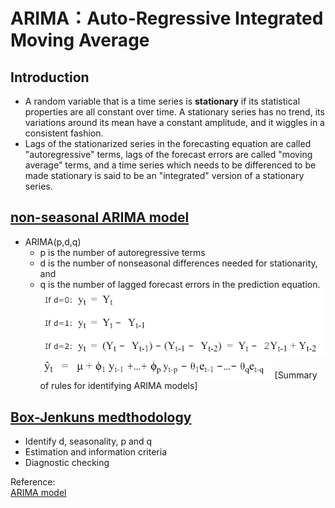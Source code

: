 # ARIMA：Auto-Regressive Integrated Moving Average

## Introduction
-  A random variable that is a time series is **stationary** if its statistical properties are all constant over time.  A stationary series has no trend, its variations around its mean have a constant amplitude, and it wiggles in a consistent fashion.
- Lags of the stationarized series in the forecasting equation are called "autoregressive" terms, lags of the forecast errors are called "moving average" terms, and a time series which needs to be differenced to be made stationary is said to be an "integrated" version of a stationary series.

## [non-seasonal ARIMA model](http://people.duke.edu/~rnau/arimrule.htm)
- ARIMA(p,d,q)
    - p is the number of autoregressive terms
    - d is the number of nonseasonal differences needed for stationarity, and
    - q is the number of lagged forecast errors in the prediction equation.
    ![](Graphs/ARIMA/d.png)
    ![](Graphs/ARIMA/formula.png)
[Summary of rules for identifying ARIMA models]

## [Box-Jenkuns medthodology](https://math.unice.fr/~frapetti/CorsoP/Chapitre_5_IMEA_1.pdf)
- Identify d, seasonality, p and q
- Estimation and information criteria
- Diagnostic checking

Reference:\
[ARIMA model](https://people.duke.edu/~rnau/411arim.htm)